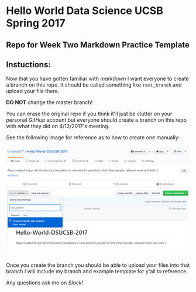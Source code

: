 # Hello World Data Science UCSB Spring 2017
## Repo for Week Two Markdown Practice Template

## Instuctions:
Now that you have gotten familiar with *markdown* I want everyone to create a branch on this repo. It should be called something like `ravi_branch` and upload your file there. 

**DO NOT** change the master branch!

You can erase the original repo if you think it'll just be clutter on your personal *GitHub* account but everyone should create a branch on this repo with what they did on 4/12/2017's meeting. 

See the following image for reference as to how to create one manually:

<img src='images/gitPic.png'>


Once you create the branch you should be able to upload your files into that branch I will include my branch and example template for y'all to reference. 

Any questions ask me on *Slack*!
